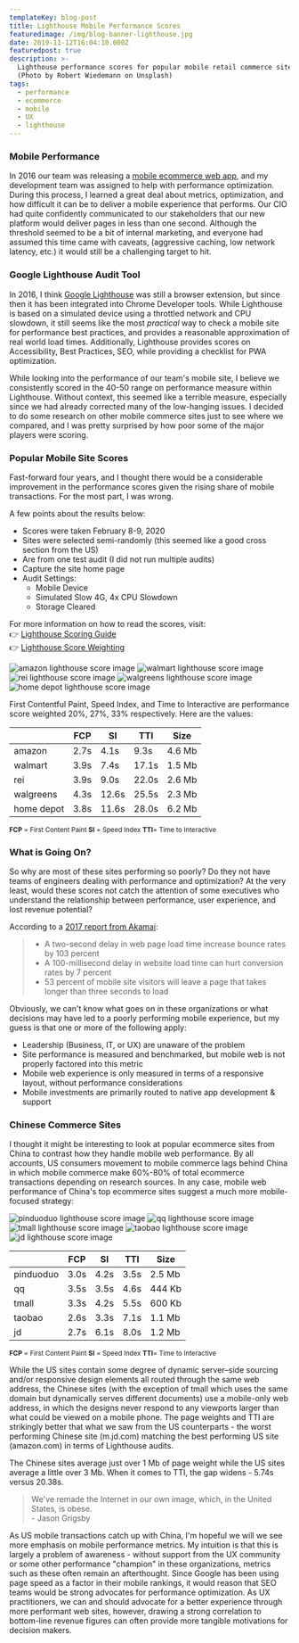 ```yaml
---
templateKey: blog-post
title: Lighthouse Mobile Performance Scores
featuredimage: /img/blog-banner-lighthouse.jpg
date: 2019-11-12T16:04:10.000Z
featuredpost: true
description: >-
  Lighthouse performance scores for popular mobile retail commerce sites 
  (Photo by Robert Wiedemann on Unsplash)
tags:
  - performance
  - ecommerce
  - mobile
  - UX
  - lighthouse
---
```


### Mobile Performance
In 2016 our team was releasing a [mobile ecommerce web app](/work/mobile-ecommerce/), and my development team was assigned to help with performance optimization. During this process, I learned a great deal about metrics, optimization, and how difficult it can be to deliver a mobile experience that performs. Our CIO had quite confidently communicated to our stakeholders that our new platform would deliver pages in less than one second.  Although the threshold seemed to be a bit of internal marketing, and everyone had assumed this time came with caveats, (aggressive caching, low network latency, etc.) it would still be a challenging target to hit. 


### Google Lighthouse Audit Tool
In 2016, I think [Google Lighthouse](https://developers.google.com/web/tools/lighthouse) was still a browser extension, but since then it has been integrated into Chrome Developer tools. While Lighthouse is based on a simulated device using a throttled network and CPU slowdown, it still seems like the most *practical* way to check a mobile site for performance best practices, and provides a reasonable approximation of real world load times.  Additionally, Lighthouse provides scores on Accessibility, Best Practices, SEO, while providing a checklist for PWA optimization.

While looking into the performance of our team's mobile site, I believe we consistently scored in the 40-50 range on performance  measure within Lighthouse. Without context, this seemed like a terrible measure, especially since we had already corrected many of the low-hanging issues. I decided to do some research on other mobile commerce sites just to see where we compared, and I was pretty surprised by how poor some of the major players were scoring.

### Popular Mobile Site Scores
Fast-forward four years, and I thought there would be a considerable improvement in the performance scores given the rising share of mobile transactions. For the most part, I was wrong. 

A few points about the results below:
- Scores were taken February 8-9, 2020
- Sites were selected semi-randomly (this seemed like a good cross section from the US)
- Are from one test audit (I did not run multiple audits)
- Capture the site home page
- Audit Settings:
  - Mobile Device
  - Simulated Slow 4G, 4x CPU Slowdown
  - Storage Cleared

For more information on how to read the scores, visit:   
👉 [Lighthouse Scoring Guide](https://developers.google.com/web/tools/lighthouse/v3/scoring)   
👉 [Lighthouse Score Weighting](https://docs.google.com/spreadsheets/d/1up5rxd4EMCoMaxH8cppcK1x76n6HLx0e7jxb0e0FXvc/edit#gid=0)


<div class="columns is-centered has-margin-top-32">
  <div class="column is-12 has-text-centered">
    <img class="img" srcset="/img/lighthouse-amazon.png" alt="amazon lighthouse score image" />
    <img class="img" srcset="/img/lighthouse-walmart.png" alt="walmart lighthouse score image" />
    <img class="img" srcset="/img/lighthouse-rei.png" alt="rei lighthouse score image" />
    <img class="img" srcset="/img/lighthouse-walgreens.png" alt="walgreens lighthouse score image" />
    <img class="img" srcset="/img/lighthouse-homedepot.png" alt="home depot lighthouse score image" />
  </div>
</div>

First Contentful Paint, Speed Index, and Time to Interactive are performance score weighted 20%, 27%, 33% respectively. Here are the values:


|            | FCP   | SI    | TTI    |  Size  |
|------------|-------|-------|--------|--------|
| amazon     | 2.7s  | 4.1s  | 9.3s   | 4.6 Mb |
| walmart    | 3.9s  | 7.4s  | 17.1s  | 1.5 Mb |
| rei        | 3.9s  | 9.0s  | 22.0s  | 2.6 Mb |
| walgreens  | 4.3s  | 12.6s | 25.5s  | 2.3 Mb |
| home depot | 3.8s  | 11.6s | 28.0s  | 6.2 Mb |
<small>**FCP** = First Content Paint **SI** = Speed Index **TTI**= Time to Interactive</small>

### What is Going On?
So why are most of these sites performing so poorly? Do they not have teams of engineers dealing with performance and optimization? At the very least, would these scores not catch the attention of some executives who understand the relationship between performance, user experience, and lost revenue potential?   

According to a [2017 report from Akamai](https://www.akamai.com/us/en/about/news/press/2017-press/akamai-releases-spring-2017-state-of-online-retail-performance-report.jsp):  

> - A two-second delay in web page load time increase bounce rates by 103 percent
> - A 100-millisecond delay in website load time can hurt conversion rates by 7 percent 
> - 53 percent of mobile site visitors will leave a page that takes longer than three seconds to load

Obviously, we can't know what goes on in these organizations or what decisions may have led to a poorly performing mobile experience, but my guess is that one or more of the following apply:

- Leadership (Business, IT, or UX) are unaware of the problem
- Site performance is measured and benchmarked, but mobile web is not properly factored into this metric  
- Mobile web experience is only measured in terms of a responsive layout, without performance considerations
- Mobile investments are primarily routed to native app development & support


### Chinese Commerce Sites
I thought it might be interesting to look at popular ecommerce sites from China to contrast how they handle mobile web performance.  By all accounts, US consumers movement to mobile commerce lags behind China in which mobile commerce make 60%-80% of total ecommerce transactions depending on research sources. In any case, mobile web performance of China's top ecommerce sites suggest a much more mobile-focused strategy:

<div class="columns is-centered has-margin-top-32">
  <div class="column is-12 has-text-centered">
    <img class="img" srcset="/img/lighthouse-pinduoduo.png" alt="pinduoduo lighthouse score image" />
    <img class="img" srcset="/img/lighthouse-qq.png" alt="qq lighthouse score image" />
    <img class="img" srcset="/img/lighthouse-tmall.png" alt="tmall lighthouse score image" />
    <img class="img" srcset="/img/lighthouse-taobao.png" alt="taobao lighthouse score image" />
    <img class="img" srcset="/img/lighthouse-jd.png" alt="jd lighthouse score image" />
  </div>
</div>

|            | FCP   | SI    | TTI    |  Size  |
|------------|-------|-------|--------|--------|
| pinduoduo  | 3.0s  | 4.2s  | 3.5s   | 2.5 Mb |
| qq         | 3.5s  | 3.5s  | 4.6s   | 444 Kb |
| tmall      | 3.3s  | 4.2s  | 5.5s   | 600 Kb |
| taobao     | 2.6s  | 3.3s  | 7.1s   | 1.1 Mb |
| jd         | 2.7s  | 6.1s  | 8.0s   | 1.2 Mb |
<small>**FCP** = First Content Paint **SI** = Speed Index **TTI**= Time to Interactive</small>

While the US sites contain some degree of dynamic server–side sourcing and/or responsive design elements all routed through the same web address, the Chinese sites (with the exception of tmall which uses the same domain but dynamically serves different documents) use a mobile-only web address, in which the designs never respond to any viewports larger than what could be viewed on a mobile phone. The page weights and TTI are strikingly better that what we saw from the US counterparts - the worst performing Chinese site (m.jd.com) matching the best performing US site (amazon.com) in terms of Lighthouse audits.

The Chinese sites average just over 1 Mb of page weight while the US sites average a little over 3 Mb. When it comes to TTI, the gap widens - 5.74s versus 20.38s. 

> We've remade the Internet in our own image, which, in the United States, is obese.   
> \- Jason Grigsby

As US mobile transactions catch up with China, I'm hopeful we will we see more emphasis on mobile performance metrics. My intuition is that this is largely a problem of awareness - without support from the UX community or some other performance "champion" in these organizations, metrics such as these often remain an afterthought. Since Google has been using page speed as a factor in their mobile rankings, it would reason that SEO teams would be strong advocates for performance optimization. As UX practitioners, we can and should advocate for a better experience through more performant web sites, however, drawing a strong correlation to bottom-line revenue figures can often provide more tangible motivations for decision makers.
